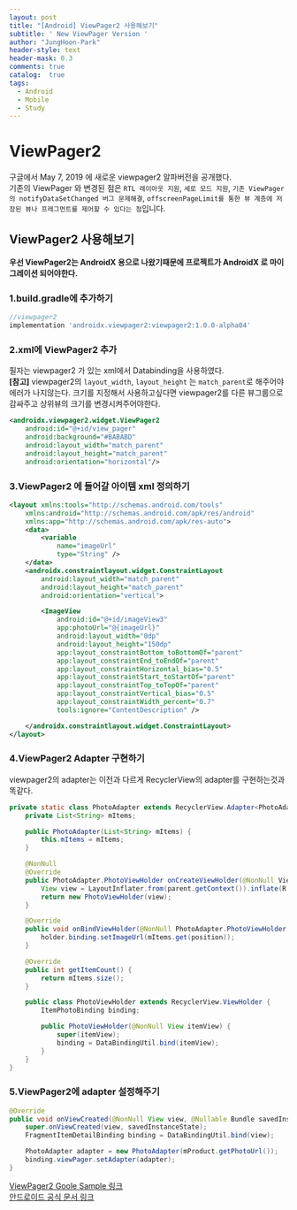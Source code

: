 ```yaml
---
layout: post
title: "[Android] ViewPager2 사용해보기"
subtitle: ' New ViewPager Version '
author: "JungHoon-Park"
header-style: text
header-mask: 0.3
comments: true
catalog:  true
tags:
  - Android
  - Mobile
  - Study
---
```


# ViewPager2

구글에서 May 7, 2019 에 새로운 viewpager2 알파버전을 공개했다.<br />
기존의 ViewPager 와 변경된 점은 `RTL 레이아웃 지원`, `세로 모드 지원`, `기존 ViewPager의 notifyDataSetChanged 버그 문제해결`, `offscreenPageLimit를 통한 뷰 계층에 저장된 뷰나 프레그먼트를 제어할 수 있다는 점`입니다.

## ViewPager2 사용해보기
**우선 ViewPager2는 AndroidX 용으로 나왔기때문에 프로젝트가 AndroidX 로 마이그레이션 되어야한다.**
### 1.build.gradle에 추가하기
~~~gradle
//viewpager2
implementation 'androidx.viewpager2:viewpager2:1.0.0-alpha04'
~~~
### 2.xml에 ViewPager2 추가
필자는 viewpager2 가 있는 xml에서 Databinding을 사용하였다.<br />
**[참고]** viewpager2의 `layout_width`, `layout_height` 는 `match_parent`로 해주어야 에러가 나지않는다. 크기를 지정해서 사용하고싶다면 viewpager2를 다른 뷰그룹으로 감싸주고 상위뷰의 크기를 변경시켜주어야한다.
~~~xml
<androidx.viewpager2.widget.ViewPager2
    android:id="@+id/view_pager"
    android:background="#BABABD"
    android:layout_width="match_parent"
    android:layout_height="match_parent"
    android:orientation="horizontal"/>
~~~

### 3.ViewPager2 에 들어갈 아이템 xml 정의하기
~~~xml
<layout xmlns:tools="http://schemas.android.com/tools"
    xmlns:android="http://schemas.android.com/apk/res/android"
    xmlns:app="http://schemas.android.com/apk/res-auto">
    <data>
        <variable
            name="imageUrl"
            type="String" />
    </data>
    <androidx.constraintlayout.widget.ConstraintLayout
        android:layout_width="match_parent"
        android:layout_height="match_parent"
        android:orientation="vertical">

        <ImageView
            android:id="@+id/imageView3"
            app:photoUrl="@{imageUrl}"
            android:layout_width="0dp"
            android:layout_height="150dp"
            app:layout_constraintBottom_toBottomOf="parent"
            app:layout_constraintEnd_toEndOf="parent"
            app:layout_constraintHorizontal_bias="0.5"
            app:layout_constraintStart_toStartOf="parent"
            app:layout_constraintTop_toTopOf="parent"
            app:layout_constraintVertical_bias="0.5"
            app:layout_constraintWidth_percent="0.7"
            tools:ignore="ContentDescription" />

    </androidx.constraintlayout.widget.ConstraintLayout>
</layout>
~~~

### 4.ViewPager2 Adapter 구현하기
viewpager2의 adapter는 이전과 다르게 RecyclerView의 adapter를 구현하는것과 똑같다.
~~~java
private static class PhotoAdapter extends RecyclerView.Adapter<PhotoAdapter.PhotoViewHolder> {
    private List<String> mItems;

    public PhotoAdapter(List<String> mItems) {
        this.mItems = mItems;
    }

    @NonNull
    @Override
    public PhotoAdapter.PhotoViewHolder onCreateViewHolder(@NonNull ViewGroup parent, int viewType) {
        View view = LayoutInflater.from(parent.getContext()).inflate(R.layout.item_photo, parent, false);
        return new PhotoViewHolder(view);
    }

    @Override
    public void onBindViewHolder(@NonNull PhotoAdapter.PhotoViewHolder holder, int position) {
        holder.binding.setImageUrl(mItems.get(position));
    }

    @Override
    public int getItemCount() {
        return mItems.size();
    }

    public class PhotoViewHolder extends RecyclerView.ViewHolder {
        ItemPhotoBinding binding;

        public PhotoViewHolder(@NonNull View itemView) {
            super(itemView);
            binding = DataBindingUtil.bind(itemView);
        }
    }
}
~~~ 
### 5.ViewPager2에 adapter 설정해주기
~~~java
@Override
public void onViewCreated(@NonNull View view, @Nullable Bundle savedInstanceState) {
    super.onViewCreated(view, savedInstanceState);
    FragmentItemDetailBinding binding = DataBindingUtil.bind(view);

    PhotoAdapter adapter = new PhotoAdapter(mProduct.getPhotoUrl());
    binding.viewPager.setAdapter(adapter);
}
~~~

[ViewPager2 Goole Sample 링크](https://github.com/googlesamples/android-viewpager2)<br />
[안드로이드 공식 문서 링크](https://developer.android.com/jetpack/androidx/releases/viewpager2)